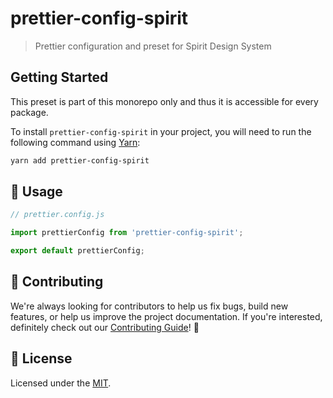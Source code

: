 <!-- @see: https://jira.almacareer.tech/browse/DS-1604 -->
<!--lint ignore heading-capitalization-->

# prettier-config-spirit

> Prettier configuration and preset for Spirit Design System

## Getting Started

This preset is part of this monorepo only and thus it is accessible for every package.

To install `prettier-config-spirit` in your project, you will need to run the following command using [Yarn][yarn]:

```bash
yarn add prettier-config-spirit
```

## 🚀 Usage

```js
// prettier.config.js

import prettierConfig from 'prettier-config-spirit';

export default prettierConfig;
```

## 🙌 Contributing

We're always looking for contributors to help us fix bugs, build new features,
or help us improve the project documentation. If you're interested, definitely
check out our [Contributing Guide][contributing]! 👀

## 📝 License

Licensed under the [MIT][license].

[yarn]: https://yarnpkg.com/en/
[contributing]: https://github.com/lmc-eu/spirit-design-system/blob/main/CONTRIBUTING.md
[license]: https://github.com/lmc-eu/spirit-design-system/blob/main/LICENSE.md
